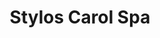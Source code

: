 ---
title: "Stylos Carol Spa"
url: /san-cristobal-sector-unidad-vecinal/stylos-carol-spa/
shop: Friseur
---